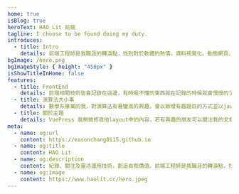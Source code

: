 ```yaml
---
home: true
isBlog: true
heroText: HAO Lit 前端
tagline: I choose to be found doing my duty.
introduces:
  - title: Intro
    details: 前端工程師是我職涯的轉淚點，找到對於軟體的熱情。資料視覺化、動態網頁、SPA一頁式網頁都是我熱衷的技術，並同時接觸到資料庫的管理、後端系統開發等。最近流行起來的PWA、GraphQL等相關領域會持續關注並實作，目前為專職的前端工程師。
bgImage: /hero.png
bgImageStyle: { height: "450px" }
isShowTitleInHome: false
features:
  - title: FrontEnd
    details: 前端相關技術皆會記錄在這邊，有時候不懂的東西就在記錄的時候就會慢慢的了解並融會貫通，未來會新增BackEnd的筆記，加強自我的能力值。
  - title: 演算法大小事
    details: 數學系畢業的我，對演算法有著蠻高的興趣，會以新增有趣題目的方式並以javascript實作出來。若有更好的解法，歡迎高手留言互相討論喔。
  - title: 關於主題
    details: VuePress 我稍微修改他layout中的內容，若有興趣的朋友可以關注我的文章。
meta:
  - name: og:url
    content: https://easonchang0115.github.io
  - name: og:title
    content: HAO Lit
  - name: og:description
    content: 紀錄、關注及靈活運用技術，創造自我價值。前端工程師是我職涯的轉淚點，找到對於軟體的熱情。資料視覺化、動態網頁、SPA一頁式網頁都是我熱衷的技術，並同時接觸到資料庫的管理、後端系統開發等。最近流行起來的PWA、GraphQL等相關領域會持續關注並實作，目前為專職的前端工程師。
  - name: og:image
    content: https://www.haolit.cc/hero.jpeg
---
```

